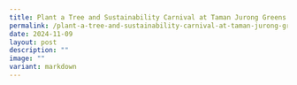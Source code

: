 ```yaml
---
title: Plant a Tree and Sustainability Carnival at Taman Jurong Greens Park
permalink: /plant-a-tree-and-sustainability-carnival-at-taman-jurong-greens-park/
date: 2024-11-09
layout: post
description: ""
image: ""
variant: markdown
---
```

